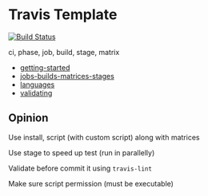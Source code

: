 # Travis Template

[![Build Status](https://travis-ci.com/acktsap/travis-playground.svg?token=C2YSnCVsgmivMDuqZgK9&branch=master)](https://travis-ci.com/acktsap/travis-playground)

ci, phase, job, build, stage, matrix

- [getting-started](https://docs.travis-ci.com/user/for-beginners/)
- [jobs-builds-matrices-stages](https://docs.travis-ci.com/user/job-lifecycle)
- [languages](https://docs.travis-ci.com/user/languages/)
- [validating](https://support.travis-ci.com/hc/en-us/articles/115002904174-Validating-travis-yml-files)

## Opinion

Use install, script (with custom script) along with matrices

Use stage to speed up test (run in parallelly)

Validate before commit it using `travis-lint`

Make sure script permission (must be executable)

